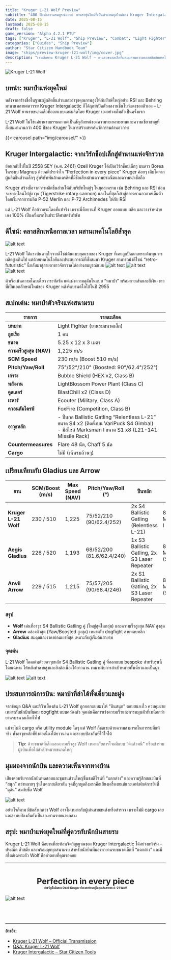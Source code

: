 ```yaml
---
title: "Kruger L-21 Wolf Preview"
subtitle: "400 ปีแห่งความสมบูรณ์แบบ: ยานรบรุ่นใหม่ที่เป็นตัวแทนยุคใหม่ของ Kruger Intergalactic"
date: 2025-08-15
lastmod: 2025-08-15
draft: false
game_version: "Alpha 4.2.1 PTU"
tags: ["Kruger", "L-21 Wolf", "Ship Preview", "Combat", "Light Fighter", "Guide"]
categories: ["Guides", "Ship Preview"]
author: "Star Citizen Handbook Team"
image: "ships/preview-kruger-l21-wolf/img/cover.jpg"
description: "เจาะลึกยาน Kruger L-21 Wolf – ยานรบขนาดเล็กที่ผสมผสานความคลาสสิกกับเทคโนโลยีล้ำยุค ผลงานชิ้นโบว์แดงของ Kruger Intergalactic ที่รอคอยกันมานาน"
---
```


![Kruger L-21 Wolf](img/1.jpg)

## บทนำ: หมาป่าแห่งยุคใหม่

หลังจากสร้างชื่อในฐานะผู้ผลิตชิ้นส่วนและอาวุธคุณภาพสูงให้กับยักษ์ใหญ่อย่าง RSI และ Behring มานานหลายศตวรรษ Kruger Intergalactic ก็ได้ฤกษ์เปิดตัวผลงานชิ้นโบว์แดงของตัวเอง – L-21 Wolf ยานรบขนาดเล็กที่ออกแบบและผลิตโดย Kruger เองอย่างเต็มตัวเป็นครั้งแรก

L-21 Wolf ไม่ใช่แค่ยานรบธรรมดา แต่เป็นสัญลักษณ์ของความทะเยอทะยานและความเชี่ยวชาญที่สั่งสมมานานกว่า 400 ปีของ Kruger ในการสร้างสรรค์นวัตกรรมด้านอวกาศ

{{< carousel path="img/carousel/" >}}

## Kruger Intergalactic: จากเวิร์กช็อปเล็กสู่ตำนานแห่งจักรวาล

ย้อนกลับไปในปี 2558 SEY (ค.ศ. 2461) Ozell Kruger ได้เปิดเวิร์กช็อปเล็กๆ บนดาว Borea ในระบบ Magnus ด้วยคติประจำใจ “Perfection in every piece” Kruger ค่อยๆ เติบโตจากผู้ผลิตชิ้นส่วนเล็กๆ สู่บริษัทพันล้านเครดิตที่มีชื่อเสียงด้านความประณีตและความน่าเชื่อถือ

Kruger สร้างชื่อจากการผลิตชิ้นส่วนให้กับบริษัทใหญ่ๆ ในยุคสงคราม เช่น Behring และ RSI ก่อนจะขยายไลน์ไปสู่อาวุธ (Tigerstrike rotary cannon) และในที่สุดก็เข้าสู่ตลาดยานอวกาศเต็มตัว โดยเริ่มจากการผลิต P-52 Merlin และ P-72 Archimedes ให้กับ RSI

แต่ L-21 Wolf คือก้าวกระโดดที่แท้จริง เพราะนี่คือยานที่ Kruger ออกแบบ ผลิต และวางจำหน่ายเอง 100% เป็นครั้งแรกในประวัติศาสตร์บริษัท

## ดีไซน์: คลาสสิกเหนือกาลเวลา ผสานเทคโนโลยีล้ำยุค

![alt text](img/star-citizen-kurger-wolf-clouds-8k.jpg)

L-21 Wolf ได้แรงบันดาลใจจากดีไซน์ต้นแบบยุคแรกของ Kruger ที่เคยถูกปัดตกเพราะต้นทุนการผลิตสูงเกินไป แต่ด้วยเทคโนโลยีและประสบการณ์ที่สั่งสมมา Kruger สามารถนำดีไซน์ “retro-futuristic” นี้กลับมาสู่สายตาชาวจักรวาลได้อย่างสมบูรณ์แบบ
![alt text](<img/Kruger_L21Wolf.pdf - Copy.jpg>)
![alt text](img/Kruger_L21Wolf2jpg.jpg)
![alt text](img/Kruger_L21Wolf.pdf.jpg)

ตัวเรือเน้นความโฉบเฉี่ยว กระทัดรัด แต่แฝงความดุดันในแบบ “หมาป่า” พร้อมลายเส้นและสีเงิน-ขาวที่เป็นเอกลักษณ์ใหม่ของ Kruger หลังรีแบรนด์โลโก้ในปี 2955

## สเปกเด่น: หมาป่าตัวจริงแห่งสนามรบ

| รายการ              | รายละเอียด |
|----------------------|-------------|
| **บทบาท**           | Light Fighter (ยานรบขนาดเล็ก) |
| **ลูกเรือ**          | 1 คน |
| **ขนาด**            | 5.25 x 12 x 3 เมตร |
| **ความเร็วสูงสุด (NAV)** | 1,225 m/s |
| **SCM Speed**        | 230 m/s (Boost 510 m/s) |
| **Pitch/Yaw/Roll**   | 75°/52°/210° (Boosted: 90°/62.4°/252°) |
| **เกราะ**            | Bubble Shield (HEX x2, Class B) |
| **พลังงาน**          | LightBlossom Power Plant (Class C) |
| **คูลเลอร์**         | BlastChill x2 (Class D) |
| **เรดาร์**           | Ecouter (Military, Class A) |
| **ควอนตัมไดรฟ์**    | FoxFire (Competition, Class B) |
| **อาวุธหลัก**        | - ปืนกล Ballistic Gatling “Relentless L-21” ขนาด S4 x2 (ติดตั้งบน VariPuck S4 Gimbal)<br>- มิสไซล์ Marksman I ขนาด S1 x8 (L21-141 Missile Rack) |
| **Countermeasures**  | Flare 48 นัด, Chaff 5 นัด |
| **Cargo**            | ไม่มี (เน้นรบล้วนๆ) |
## เปรียบเทียบกับ Gladius และ Arrow

| ยาน | SCM/Boost (m/s) | Max Speed (NAV) | Pitch/Yaw/Roll (°) | ปืนหลัก | มิสไซล์ | ราคา (USD) |
|------|------------------|-----------------|--------------------|------------|----------|------------|
| **Kruger L-21 Wolf** | 230 / 510 | 1,225 | 75/52/210 (90/62.4/252) | 2x S4 Ballistic Gatling (Relentless L-21) | 8x S1 Marksman I | 100 |
| **Aegis Gladius**    | 226 / 520 | 1,193 | 68/52/200 (81.6/62.4/240) | 1x S3 Ballistic Gatling, 2x S3 Laser Repeater | 8x Missiles (S2/S3) | 60 |
| **Anvil Arrow**      | 229 / 515 | 1,215 | 75/57/205 (90/68.4/246) | 2x S1 Ballistic Gatling, 2x S3 Laser Repeater | 8x Missiles (S2) | 74 |

### สรุป
- **Wolf** เด่นที่อาวุธ S4 Ballistic Gatling คู่ (ใหญ่สุดในกลุ่ม) และความเร็วสูงสุด NAV สูงสุด
- **Arrow** คล่องตัวสุด (Yaw/Boosted สูงสุด) เหมาะกับ dogfight สายหลบหลีก
- **Gladius** สมดุลและราคาย่อมเยาที่สุด เหมาะกับผู้เริ่มต้นสายรบ

### **จุดเด่น**
L-21 Wolf โดดเด่นด้วยอาวุธหลัก S4 Ballistic Gatling คู่ ที่ออกแบบ bespoke สำหรับรุ่นนี้โดยเฉพาะ ให้พลังทำลายสูงและยิงต่อเนื่องได้ยาวนาน เหมาะกับการล่าเป้าหมายทั้งเดี่ยวและเป็นฝูง

![alt text](img/weapon.jpg)
![alt text](img/star-citizen-wolf-upgrade-banner-full.jpg)

## ประสบการณ์การบิน: หมาป่าที่ล่าได้ทั้งเดี่ยวและฝูง

จากข้อมูล Q&A และรีวิวเบื้องต้น L-21 Wolf ถูกออกแบบมาให้ “บินสนุก” ตอบสนองไว ควบคุมง่าย เหมาะกับนักบินที่ชอบ dogfight แบบคล่องตัว จุดเด่นคือการเร่งความเร็วและการหมุนตัวที่เหนือกว่ายานรบขนาดเล็กทั่วไป

แม้จะไม่มี cargo หรือ utility module ใดๆ แต่ Wolf ก็ชดเชยด้วยความสามารถในการรบที่แท้จริง ทั้งอาวุธหลักที่ยิงต่อเนื่องได้ยาวนาน และระบบป้องกันที่ไว้ใจได้

> **Tip:** ด้วยขนาดที่เล็กและความเร็วสูง Wolf เหมาะกับการโจมตีแบบ “ตีแล้วหนี” หรือเข้าร่วมฝูงบินเพื่อไล่ล่าเป้าหมายขนาดใหญ่

## มุมมองจากนักบิน และความเห็นจากทางบ้าน

เสียงตอบรับจากนักบินทดสอบและชุมชนส่วนใหญ่ชื่นชมดีไซน์ที่ “แตกต่าง” และความรู้สึกขณะบินที่ “สนุก” กว่าหลายๆ รุ่นในคลาสเดียวกัน จุดที่ถูกพูดถึงมากคือเสียงเครื่องยนต์และเอฟเฟกต์การยิงที่ “ดุดัน” สมกับชื่อ Wolf

![alt text](img/star-citizen-kruger-wolf-dusk-fly-8k.jpg)

อย่างไรก็ตาม มีข้อสังเกตว่า Wolf อาจไม่เหมาะกับผู้เล่นสายขนส่งหรือสำรวจ เพราะไม่มี cargo เลย และระบบป้องกันยังเป็นรองยานรบขนาดกลาง

## สรุป: หมาป่าแห่งยุคใหม่ที่คู่ควรกับนักบินสายรบ

Kruger L-21 Wolf คือยานที่สะท้อนจิตวิญญาณของ Kruger Intergalactic ได้อย่างแท้จริง – ประณีต ล้ำสมัย และพร้อมลุยทุกสนามรบ สำหรับนักบินที่มองหายานรบขนาดเล็กที่ “แตกต่าง” และมีสไตล์เฉพาะตัว Wolf คือคำตอบที่คุณรอคอย 

---



<div style="margin: 3em 0 5em 0;">
	<div style="text-align:center; font-size:1.8em; font-weight:bold;">
		Perfection in every piece
	</div>
	<div style="text-align:center; font-size:0.63em; font-weight:bold; margin: 0 0 2em 0;">
		คำขวัญดั้งเดิมของ Ozell Kruger ยังคงสะท้อนอยู่ในทุกเส้นสายของ L-21 Wolf
	</div>
  
  ![alt text](img/star-citizen-kruger-wolf-side-8k-ren.jpg)
</div>


---

**อ้างอิง:**
- [Kruger L-21 Wolf – Official Transmission](https://robertsspaceindustries.com/en/comm-link/transmission/20710-Kruger-L-21-Wol)
- [Q&A: Kruger L-21 Wolf](https://robertsspaceindustries.com/en/comm-link/engineering/20716-Q-A-Kruger-L-21-Wolf)
- [Kruger Intergalactic – Star Citizen Tools](https://starcitizen.tools/Kruger_Intergalactic)
